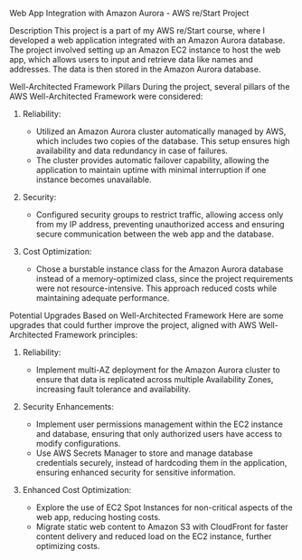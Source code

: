 Web App Integration with Amazon Aurora - AWS re/Start Project

Description
This project is a part of my AWS re/Start course, where I developed a web application integrated with an Amazon Aurora database. The project involved setting up an Amazon EC2 instance to host the web app, which allows users to input and retrieve data like names and addresses. The data is then stored in the Amazon Aurora database. 

Well-Architected Framework Pillars
During the project, several pillars of the AWS Well-Architected Framework were considered:

1. Reliability:  
   - Utilized an Amazon Aurora cluster automatically managed by AWS, which includes two copies of the database. This setup ensures high availability and data redundancy in case of failures.
   - The cluster provides automatic failover capability, allowing the application to maintain uptime with minimal interruption if one instance becomes unavailable.

2. Security:  
   - Configured security groups to restrict traffic, allowing access only from my IP address, preventing unauthorized access and ensuring secure communication between the web app and the database.

3. Cost Optimization:  
   - Chose a burstable instance class for the Amazon Aurora database instead of a memory-optimized class, since the project requirements were not resource-intensive. This approach reduced costs while maintaining adequate performance.
   
Potential Upgrades Based on Well-Architected Framework
Here are some upgrades that could further improve the project, aligned with AWS Well-Architected Framework principles:

1. Reliability:  
   - Implement multi-AZ deployment for the Amazon Aurora cluster to ensure that data is replicated across multiple Availability Zones, increasing fault tolerance and availability.

2. Security Enhancements:  
   - Implement user permissions management within the EC2 instance and database, ensuring that only authorized users have access to modify configurations.
   - Use AWS Secrets Manager to store and manage database credentials securely, instead of hardcoding them in the application, ensuring enhanced security for sensitive information.
   
3. Enhanced Cost Optimization:  
   - Explore the use of EC2 Spot Instances for non-critical aspects of the web app, reducing hosting costs.
   - Migrate static web content to Amazon S3 with CloudFront for faster content delivery and reduced load on the EC2 instance, further optimizing costs.
